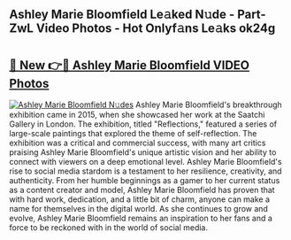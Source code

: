 ## Ashley Marie Bloomfield Le𝚊ked N𝚞de - Part-ZwL Video Photos - Hot Onlyf𝚊ns Le𝚊ks ok24g

# <h2><a href="http://ab7801.deff.icu/?id=Ashley+Marie+Bloomfield">🔗 New 👉🔴 Ashley Marie Bloomfield VIDEO Photos</a></h2>

[![Ashley Marie Bloomfield N𝚞des](https://i.imgur.com/rIISA9y.gif)](http://ab7801.deff.icu/?id=Ashley+Marie+Bloomfield)
Ashley Marie Bloomfield's breakthrough exhibition came in 2015, when she showcased her work at the Saatchi Gallery in London. The exhibition, titled "Reflections," featured a series of large-scale paintings that explored the theme of self-reflection. The exhibition was a critical and commercial success, with many art critics praising Ashley Marie Bloomfield's unique artistic vision and her ability to connect with viewers on a deep emotional level. Ashley Marie Bloomfield's rise to social media stardom is a testament to her resilience, creativity, and authenticity. From her humble beginnings as a gamer to her current status as a content creator and model, Ashley Marie Bloomfield has proven that with hard work, dedication, and a little bit of charm, anyone can make a name for themselves in the digital world. As she continues to grow and evolve, Ashley Marie Bloomfield remains an inspiration to her fans and a force to be reckoned with in the world of social media.
